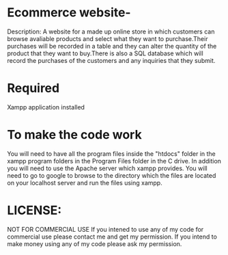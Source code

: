 # Ecommerce website-

Description: A website for a made up online store in which customers can browse avaliable products and select what they want to purchase.Their purchases will be recorded in a table and they can alter the quantity of the product that they want to buy.There is also a SQL database which will record the purchases of the customers and any inquiries that they submit. 

# Required 
  Xampp application installed 
  
# To make the code work

You will need to have all the program files inside the "htdocs" folder in the xampp program folders in the Program Files folder in the C drive.
In addition you will need to use the Apache server which xampp provides. 
You will need to go to google to browse to the directory which the files are located on your localhost server and run the files using xampp.

# LICENSE:
NOT FOR COMMERCIAL USE If you intened to use any of my code for commercial use please contact me and get my permission. If you intend to make money using any of my code please ask my permission.
